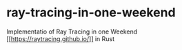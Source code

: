 # ray-tracing-in-one-weekend
Implementatio of Ray Tracing in one Weekend [[https://raytracing.github.io/]] in Rust
